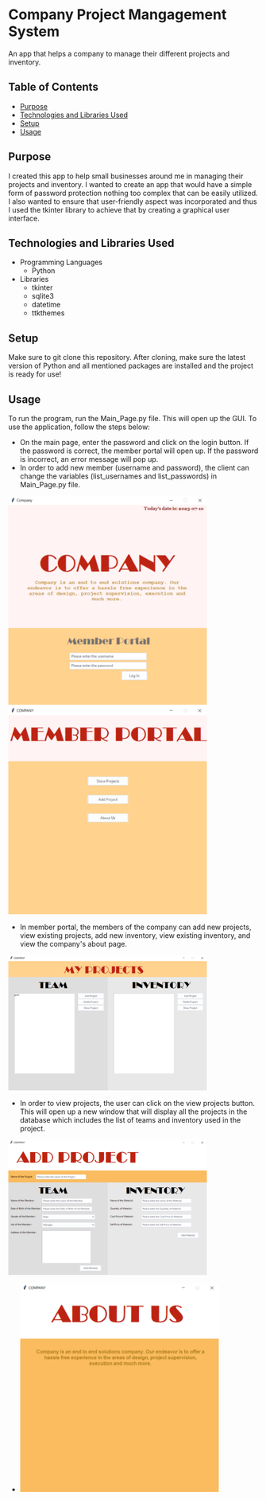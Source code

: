 # Company Project Mangagement System

An app that helps a company to manage their different projects and inventory.


## Table of Contents
- [Purpose](#purpose)
- [Technologies and Libraries Used](#technologies-and-libraries-used)
- [Setup](#setup)
- [Usage](#usage)


## Purpose
I created this app to help small businesses around me in managing their projects and inventory. I wanted to create an app that would have a simple form of password protection nothing too complex that can be easily utilized. I also wanted to ensure that user-friendly aspect was incorporated and thus I used the tkinter library to achieve that by creating a graphical user interface.


## Technologies and Libraries Used
- Programming Languages
    - Python
- Libraries
    - tkinter
    - sqlite3
    - datetime
    - ttkthemes


## Setup
Make sure to git clone this repository. After cloning, make sure the latest version of Python and all mentioned packages are installed and the project is ready for use!


## Usage
To run the program, run the Main_Page.py file. This will open up the GUI. To use the application, follow the steps below:

- On the main page, enter the password and click on the login button. If the password is correct, the member portal will open up. If the password is incorrect, an error message will pop up.
- In order to add new member (username and password), the client can change the variables (list_usernames and list_passwords) in Main_Page.py file.

<img src="readme_docs/pic1.png" width="400">

<img src="readme_docs/pic2.png" width="400">

<br>

- In member portal, the members of the company can add new projects, view existing projects, add new inventory, view existing inventory, and view the company's about page.

<img src="readme_docs/pic3.png" width="400">

<br>

- In order to view projects, the user can click on the view projects button. This will open up a new window that will display all the projects in the database which includes the list of teams and inventory used in the project.

<img src="readme_docs/pic4.png" width="400">

<br>

- <img src="readme_docs/pic5.png" width="400">